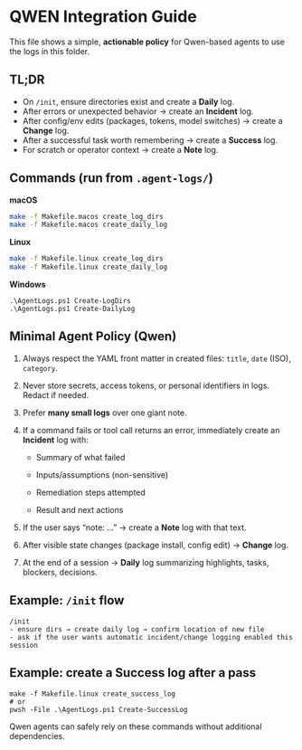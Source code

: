 # QWEN Integration Guide

This file shows a simple, **actionable policy** for Qwen-based agents to use the logs in this folder.

## TL;DR
- On `/init`, ensure directories exist and create a **Daily** log.
- After errors or unexpected behavior → create an **Incident** log.
- After config/env edits (packages, tokens, model switches) → create a **Change** log.
- After a successful task worth remembering → create a **Success** log.
- For scratch or operator context → create a **Note** log.

## Commands (run from `.agent-logs/`)
**macOS**
```bash
make -f Makefile.macos create_log_dirs
make -f Makefile.macos create_daily_log
```
**Linux**
```bash
make -f Makefile.linux create_log_dirs
make -f Makefile.linux create_daily_log
```
**Windows**
```pwsh
.\AgentLogs.ps1 Create-LogDirs
.\AgentLogs.ps1 Create-DailyLog
```

## Minimal Agent Policy (Qwen)
1) Always respect the YAML front matter in created files: `title`, `date` (ISO), `category`.

2) Never store secrets, access tokens, or personal identifiers in logs. Redact if needed.

3) Prefer **many small logs** over one giant note.

4) If a command fails or tool call returns an error, immediately create an **Incident** log with:

   - Summary of what failed

   - Inputs/assumptions (non-sensitive)

   - Remediation steps attempted

   - Result and next actions

5) If the user says “note: …” → create a **Note** log with that text.

6) After visible state changes (package install, config edit) → **Change** log.

7) At the end of a session → **Daily** log summarizing highlights, tasks, blockers, decisions.


## Example: `/init` flow
```
/init
- ensure dirs → create daily log → confirm location of new file
- ask if the user wants automatic incident/change logging enabled this session
```

## Example: create a Success log after a pass
```
make -f Makefile.linux create_success_log
# or
pwsh -File .\AgentLogs.ps1 Create-SuccessLog
```

Qwen agents can safely rely on these commands without additional dependencies.
